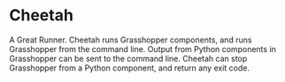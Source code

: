 # Cheetah
A Great Runner.  Cheetah runs Grasshopper components, and runs Grasshopper from the command line.  Output from Python components in Grasshopper can be sent to the command line.  Cheetah can stop
Grasshopper from a Python component, and return any exit code.